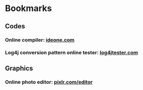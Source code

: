# Bookmarks

## Codes

### Online compiler:  [ideone.com](https://ideone.com)
### Log4j conversion pattern online tester:  [log4jtester.com](http://log4jtester.com)

## Graphics

### Online photo editor:  [pixlr.com/editor](https://pixlr.com/editor/)
